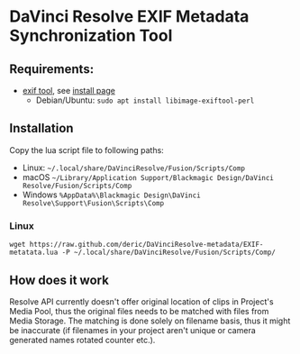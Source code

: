 # DaVinci Resolve EXIF Metadata Synchronization Tool

## Requirements:

  - [exif tool](https://exiftool.org/), see [install page](https://exiftool.org/install.html)
    * Debian/Ubuntu: `sudo apt install libimage-exiftool-perl`

## Installation

Copy the lua script file to following paths:

* Linux: `~/.local/share/DaVinciResolve/Fusion/Scripts/Comp`
* macOS `~/Library/Application Support/Blackmagic Design/DaVinci Resolve/Fusion/Scripts/Comp`
* Windows `%AppData%\Blackmagic Design\DaVinci Resolve\Support\Fusion\Scripts\Comp`

### Linux

```
wget https://raw.github.com/deric/DaVinciResolve-metadata/EXIF-metatata.lua -P ~/.local/share/DaVinciResolve/Fusion/Scripts/Comp/
```

## How does it work

Resolve API currently doesn't offer original location of clips in Project's Media Pool, thus the original files needs to be matched with files from Media Storage. The matching is done solely on filename basis, thus it might be inaccurate (if filenames in your project aren't unique or camera generated names rotated counter etc.).



